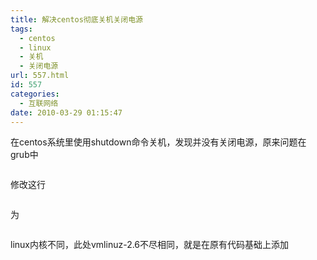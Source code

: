 ```yaml
---
title: 解决centos彻底关机关闭电源
tags:
  - centos
  - linux
  - 关机
  - 关闭电源
url: 557.html
id: 557
categories:
  - 互联网络
date: 2010-03-29 01:15:47
---
```


在centos系统里使用shutdown命令关机，发现并没有关闭电源，原来问题在grub中


```vi /boot/grub/grub.conf
```

修改这行


```kernel /boot/vmlinuz-2.6.x-* ro root=LABEL=/
```

为


```kernel /boot/vmlinuz-2.6.x-* ro root=LABEL=/ apm=on apm=power-off
```

linux内核不同，此处vmlinuz-2.6不尽相同，就是在原有代码基础上添加


```apm=on apm=power-off
```